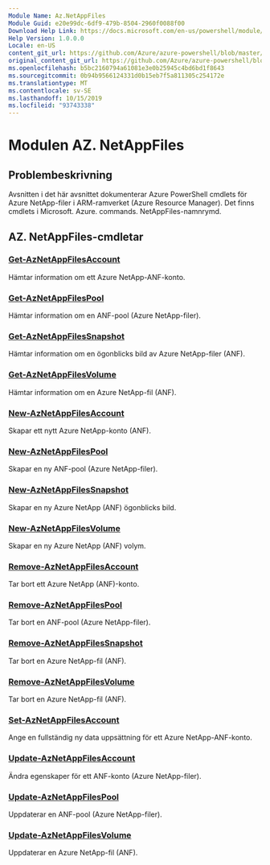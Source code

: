 ```yaml
---
Module Name: Az.NetAppFiles
Module Guid: e20e99dc-6df9-479b-8504-2960f0088f00
Download Help Link: https://docs.microsoft.com/en-us/powershell/module/az.netappfiles
Help Version: 1.0.0.0
Locale: en-US
content_git_url: https://github.com/Azure/azure-powershell/blob/master/src/NetAppFiles/NetAppFiles/help/Az.NetAppFiles.md
original_content_git_url: https://github.com/Azure/azure-powershell/blob/master/src/NetAppFiles/NetAppFiles/help/Az.NetAppFiles.md
ms.openlocfilehash: b5bc2160794a61081e3e0b25945c4bd6bd1f8643
ms.sourcegitcommit: 0b94b9566124331d0b15eb7f5a811305c254172e
ms.translationtype: MT
ms.contentlocale: sv-SE
ms.lasthandoff: 10/15/2019
ms.locfileid: "93743338"
---
```

# Modulen AZ. NetAppFiles
## Problembeskrivning
Avsnitten i det här avsnittet dokumenterar Azure PowerShell cmdlets för Azure NetApp-filer i ARM-ramverket (Azure Resource Manager). Det finns cmdlets i Microsoft. Azure. commands. NetAppFiles-namnrymd.

## AZ. NetAppFiles-cmdletar
### [Get-AzNetAppFilesAccount](Get-AzNetAppFilesAccount.md)
Hämtar information om ett Azure NetApp-ANF-konto.

### [Get-AzNetAppFilesPool](Get-AzNetAppFilesPool.md)
Hämtar information om en ANF-pool (Azure NetApp-filer).

### [Get-AzNetAppFilesSnapshot](Get-AzNetAppFilesSnapshot.md)
Hämtar information om en ögonblicks bild av Azure NetApp-filer (ANF).

### [Get-AzNetAppFilesVolume](Get-AzNetAppFilesVolume.md)
Hämtar information om en Azure NetApp-fil (ANF).

### [New-AzNetAppFilesAccount](New-AzNetAppFilesAccount.md)
Skapar ett nytt Azure NetApp-konto (ANF).

### [New-AzNetAppFilesPool](New-AzNetAppFilesPool.md)
Skapar en ny ANF-pool (Azure NetApp-filer).

### [New-AzNetAppFilesSnapshot](New-AzNetAppFilesSnapshot.md)
Skapar en ny Azure NetApp (ANF) ögonblicks bild.

### [New-AzNetAppFilesVolume](New-AzNetAppFilesVolume.md)
Skapar en ny Azure NetApp (ANF) volym.

### [Remove-AzNetAppFilesAccount](Remove-AzNetAppFilesAccount.md)
Tar bort ett Azure NetApp (ANF)-konto.

### [Remove-AzNetAppFilesPool](Remove-AzNetAppFilesPool.md)
Tar bort en ANF-pool (Azure NetApp-filer).

### [Remove-AzNetAppFilesSnapshot](Remove-AzNetAppFilesSnapshot.md)
Tar bort en Azure NetApp-fil (ANF).

### [Remove-AzNetAppFilesVolume](Remove-AzNetAppFilesVolume.md)
Tar bort en Azure NetApp-fil (ANF).

### [Set-AzNetAppFilesAccount](Set-AzNetAppFilesAccount.md)
Ange en fullständig ny data uppsättning för ett Azure NetApp-ANF-konto.

### [Update-AzNetAppFilesAccount](Update-AzNetAppFilesAccount.md)
Ändra egenskaper för ett ANF-konto (Azure NetApp-filer).

### [Update-AzNetAppFilesPool](Update-AzNetAppFilesPool.md)
Uppdaterar en ANF-pool (Azure NetApp-filer).

### [Update-AzNetAppFilesVolume](Update-AzNetAppFilesVolume.md)
Uppdaterar en Azure NetApp-fil (ANF).

